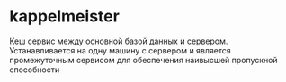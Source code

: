 # kappelmeister
Кеш сервис между основной базой данных и сервером. Устанавливается на одну машину с сервером и является промежуточным сервисом для обеспечения наивысшей пропускной способности
